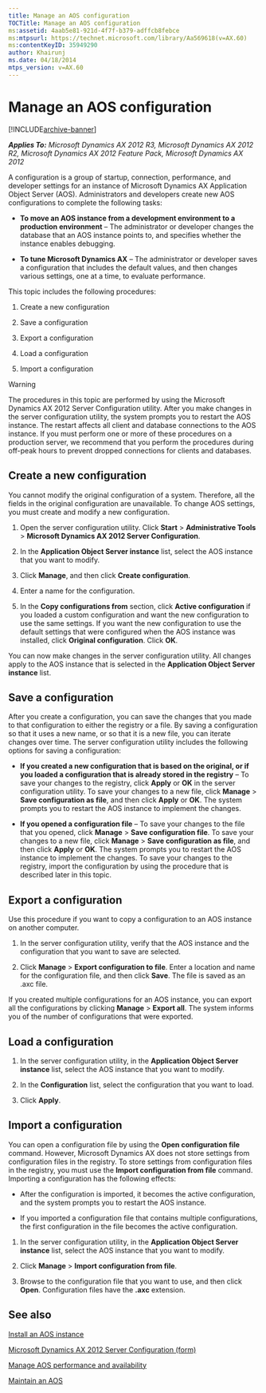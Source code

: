 ```yaml
---
title: Manage an AOS configuration
TOCTitle: Manage an AOS configuration
ms:assetid: 4aab5e81-921d-4f7f-b379-adffcb8febce
ms:mtpsurl: https://technet.microsoft.com/library/Aa569618(v=AX.60)
ms:contentKeyID: 35949290
author: Khairunj
ms.date: 04/18/2014
mtps_version: v=AX.60
---
```


# Manage an AOS configuration 


[!INCLUDE[archive-banner](includes/archive-banner.md)]


_**Applies To:** Microsoft Dynamics AX 2012 R3, Microsoft Dynamics AX 2012 R2, Microsoft Dynamics AX 2012 Feature Pack, Microsoft Dynamics AX 2012_

A configuration is a group of startup, connection, performance, and developer settings for an instance of Microsoft Dynamics AX Application Object Server (AOS). Administrators and developers create new AOS configurations to complete the following tasks:

  - **To move an AOS instance from a development environment to a production environment** – The administrator or developer changes the database that an AOS instance points to, and specifies whether the instance enables debugging.

  - **To tune Microsoft Dynamics AX** – The administrator or developer saves a configuration that includes the default values, and then changes various settings, one at a time, to evaluate performance.

This topic includes the following procedures:

1.  Create a new configuration

2.  Save a configuration

3.  Export a configuration

4.  Load a configuration

5.  Import a configuration


> [!WARNING]
> <P>The procedures in this topic are performed by using the Microsoft Dynamics AX 2012 Server Configuration utility. After you make changes in the server configuration utility, the system prompts you to restart the AOS instance. The restart affects all client and database connections to the AOS instance. If you must perform one or more of these procedures on a production server, we recommend that you perform the procedures during off-peak hours to prevent dropped connections for clients and databases.</P>



## Create a new configuration

You cannot modify the original configuration of a system. Therefore, all the fields in the original configuration are unavailable. To change AOS settings, you must create and modify a new configuration.

1.  Open the server configuration utility. Click **Start** \> **Administrative Tools** \> **Microsoft Dynamics AX 2012 Server Configuration**.

2.  In the **Application Object Server instance** list, select the AOS instance that you want to modify.

3.  Click **Manage**, and then click **Create configuration**.

4.  Enter a name for the configuration.

5.  In the **Copy configurations from** section, click **Active configuration** if you loaded a custom configuration and want the new configuration to use the same settings. If you want the new configuration to use the default settings that were configured when the AOS instance was installed, click **Original configuration**. Click **OK**.

You can now make changes in the server configuration utility. All changes apply to the AOS instance that is selected in the **Application Object Server instance** list.

## Save a configuration

After you create a configuration, you can save the changes that you made to that configuration to either the registry or a file. By saving a configuration so that it uses a new name, or so that it is a new file, you can iterate changes over time. The server configuration utility includes the following options for saving a configuration:

  - **If you created a new configuration that is based on the original, or if you loaded a configuration that is already stored in the registry** – To save your changes to the registry, click **Apply** or **OK** in the server configuration utility. To save your changes to a new file, click **Manage** \> **Save configuration as file**, and then click **Apply** or **OK**. The system prompts you to restart the AOS instance to implement the changes.

  - **If you opened a configuration file** – To save your changes to the file that you opened, click **Manage** \> **Save configuration file**. To save your changes to a new file, click **Manage** \> **Save configuration as file**, and then click **Apply** or **OK**. The system prompts you to restart the AOS instance to implement the changes. To save your changes to the registry, import the configuration by using the procedure that is described later in this topic.

## Export a configuration

Use this procedure if you want to copy a configuration to an AOS instance on another computer.

1.  In the server configuration utility, verify that the AOS instance and the configuration that you want to save are selected.

2.  Click **Manage** \> **Export configuration to file**. Enter a location and name for the configuration file, and then click **Save**. The file is saved as an .axc file.

If you created multiple configurations for an AOS instance, you can export all the configurations by clicking **Manage** \> **Export all**. The system informs you of the number of configurations that were exported.

## Load a configuration

1.  In the server configuration utility, in the **Application Object Server instance** list, select the AOS instance that you want to modify.

2.  In the **Configuration** list, select the configuration that you want to load.

3.  Click **Apply**.

## Import a configuration

You can open a configuration file by using the **Open configuration file** command. However, Microsoft Dynamics AX does not store settings from configuration files in the registry. To store settings from configuration files in the registry, you must use the **Import configuration from file** command. Importing a configuration has the following effects:

  - After the configuration is imported, it becomes the active configuration, and the system prompts you to restart the AOS instance.

  - If you imported a configuration file that contains multiple configurations, the first configuration in the file becomes the active configuration.

<!-- end list -->

1.  In the server configuration utility, in the **Application Object Server instance** list, select the AOS instance that you want to modify.

2.  Click **Manage** \> **Import configuration from file**.

3.  Browse to the configuration file that you want to use, and then click **Open**. Configuration files have the **.axc** extension.

## See also

[Install an AOS instance](install-an-aos-instance.md)

[Microsoft Dynamics AX 2012 Server Configuration (form)](https://technet.microsoft.com/library/aa569635\(v=ax.60\))

[Manage AOS performance and availability](manage-aos-performance-and-availability.md)

[Maintain an AOS](maintain-an-aos.md)

  


